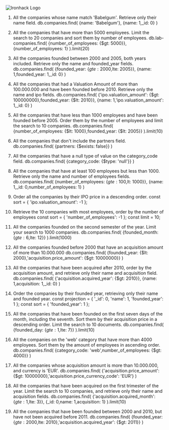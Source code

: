 ![Ironhack Logo](https://i.imgur.com/1QgrNNw.png)

1. All the companies whose name match 'Babelgum'. Retrieve only their name field.
   db.companies.find( {name: 'Babelgum'}, {name: 1,\_id: 0} )

2. All the companies that have more than 5000 employees. Limit the search to 20 companies and sort them by number of employees.
   db.lab-companies.find( {number_of_employees: {$gt: 5000}}, {number_of_employees: 1} ).limit(20)

3. All the companies founded between 2000 and 2005, both years included. Retrieve only the name and founded_year fields.
   db.companies.find( {founded_year: {$gte: 2000,$lte: 2005}}, {name: 1,founded_year: 1,\_id: 0} )

4. All the companies that had a Valuation Amount of more than 100.000.000 and have been founded before 2010. Retrieve only the name and ipo fields.
   db.companies.find( {'ipo.valuation_amount': {$gt: 100000000},founded_year: {$lt: 2010}}, {name: 1,'ipo.valuation_amount': 1,\_id: 0} )

5. All the companies that have less than 1000 employees and have been founded before 2005. Order them by the number of employees and limit the search to 10 companies.
   db.companies.find( {number_of_employees: {$lt: 1000},founded_year: {$lt: 2005}} ).limit(10)

6. All the companies that don't include the partners field.
   db.companies.find( {partners: {$exists: false}} )

7. All the companies that have a null type of value on the category_code field.
   db.companies.find( {category_code: {$type: 'null'}} )

8. All the companies that have at least 100 employees but less than 1000. Retrieve only the name and number of employees fields.
   db.companies.find( {number_of_employees: {$gte: 100,$lt: 1000}}, {name: 1,\_id: 0,number_of_employees: 1} )

9. Order all the companies by their IPO price in a descending order.
   const sort = { 'ipo.valuation_amount': -1 };

10. Retrieve the 10 companies with most employees, order by the number of employees
    const sort = { 'number_of_employees': -1 }; const limit = 10;

11. All the companies founded on the second semester of the year. Limit your search to 1000 companies.
    db.companies.find( {founded_month: {$gte: 6,$lte: 12}} ).limit(1000)

12. All the companies founded before 2000 that have an acquisition amount of more than 10.000.000
    db.companies.find( {founded_year: {$lt: 2000},'acquisition.price_amount': {$gt: 10000000}} )

13. All the companies that have been acquired after 2010, order by the acquisition amount, and retrieve only their name and acquisition field.
    db.companies.find( {'acquisition.acquired_year': {$gt: 2010}}, {name: 1,acquisition: 1,\_id: 0} )

14. Order the companies by their founded year, retrieving only their name and founded year.
    const projection = { '\_id': 0, 'name': 1, 'founded_year': 1 }; const sort = { 'founded_year': 1 };

15. All the companies that have been founded on the first seven days of the month, including the seventh. Sort them by their acquisition price in a descending order. Limit the search to 10 documents.
    db.companies.find( {founded_day: {$gte: 1,$lte: 7}} ).limit(10)

16. All the companies on the 'web' category that have more than 4000 employees. Sort them by the amount of employees in ascending order.
    db.companies.find( {category_code: 'web',number_of_employees: {$gt: 4000}} )

17. All the companies whose acquisition amount is more than 10.000.000, and currency is 'EUR'.
    db.companies.find( {'acquisition.price_amount': {$gt: 10000000},'acquisition.price_currency_code': 'EUR'} )

18. All the companies that have been acquired on the first trimester of the year. Limit the search to 10 companies, and retrieve only their name and acquisition fields.
    db.companies.find( {'acquisition.acquired_month': {$gte: 1,$lte: 3}}, {\_id: 0,name: 1,acquisition: 1} ).limit(10)

19. All the companies that have been founded between 2000 and 2010, but have not been acquired before 2011.
    db.companies.find( {founded_year: {$gte: 2000,$lte: 2010},'acquisition.acquired_year': {$gt: 2011}} )

